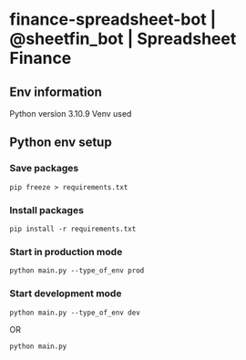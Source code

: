 # finance-spreadsheet-bot | @sheetfin_bot | Spreadsheet Finance

## Env information
Python version 3.10.9
Venv used 

## Python env setup 

### Save packages
```
pip freeze > requirements.txt
```

### Install packages
```
pip install -r requirements.txt
```

### Start in production mode 
```
python main.py --type_of_env prod
```

### Start development mode
```
python main.py --type_of_env dev
```
OR
```
python main.py
```
